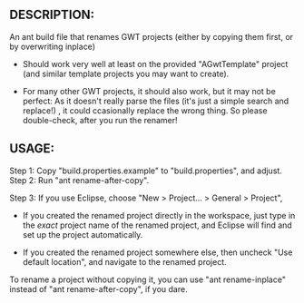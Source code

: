 DESCRIPTION:
------------

An ant build file that renames GWT projects (either by copying them first, or by overwriting inplace)
 
- Should work very well at least on the provided "AGwtTemplate" project (and similar template projects
  you may want to create).

- For many other GWT projects, it should also work, but it may not be perfect: As it doesn't really
  parse the files (it's just a simple search and replace!) , it could ccasionally replace the wrong thing.
  So please double-check, after you run the renamer!
  
  
USAGE:
------

Step 1: Copy "build.properties.example" to "build.properties", and adjust.
Step 2: Run "ant rename-after-copy".

Step 3: If you use Eclipse, choose "New > Project... > General > Project",

- If you created the renamed project directly in the workspace, just type in the *exact*
  project name of the renamed project, and Eclipse will find and set up the project automatically.
          
- If you created the renamed project somewhere else, then 
  uncheck "Use default location", and navigate to the renamed project.
        
        
 To rename a project without copying it, you can use "ant rename-inplace" 
 instead of "ant rename-after-copy", if you dare. 